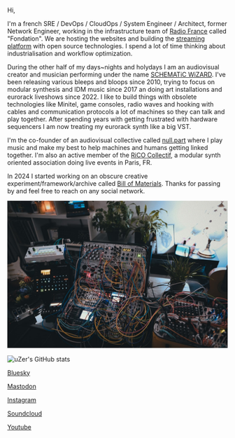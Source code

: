 Hi,

I'm a french SRE / DevOps / CloudOps / System Engineer / Architect, former
Network Engineer, working in the infrastructure team of [Radio
France](https://radiofrance.fr) called "Fondation". We are hosting the websites
and building the [streaming
platform](https://github.com/radiofrance/rf-liquidsoap/) with open source
technologies. I spend a lot of time thinking about industrialisation and
workflow optimization.

During the other half of my days~nights and holydays I am an audiovisual creator
and musician performing under the name [SCHEMATiC
WiZARD](https://www.instagram.com/schematicwizard/). I've been releasing various
bleeps and bloops since 2010, trying to focus on modular synthesis and IDM music
since 2017 an doing art installations and eurorack liveshows since 2022. I like
to build things with obsolete technologies like Minitel, game consoles, radio
waves and hooking with cables and communication protocols a lot of machines so
they can talk and play together. After spending years with getting frustrated
with hardware sequencers I am now treating my eurorack synth like a big VST.

I'm the co-founder of an audiovisual collective called
[null.part](https://www.youtube.com/@nullpart) where I play music and make my
best to help machines and humans getting linked together. I'm also an active
member of the [RiCO
Collectif](https://www.instagram.com/rico.collectif/), a modular synth oriented
association doing live events in Paris, FR.

In 2024 I started working on an obscure creative experiment/framework/archive
called [Bill of Materials](https://github.com/bill-of-materials). Thanks for
passing by and feel free to reach on any social network.

![Hardware](hardware.jpg)

![uZer's GitHub stats](https://github-readme-stats.vercel.app/api?username=uZer&show_icons=true&theme=transparent)

[Bluesky](https://bsky.app/profile/billofmaterials.art)

[Mastodon](https://merveilles.town/@schematicwizard)

[Instagram](https://www.instagram.com/schematicwizard/)

[Soundcloud](https://soundcloud.com/schematic-wizard)

[Youtube](https://www.youtube.com/@schematicwizard)
